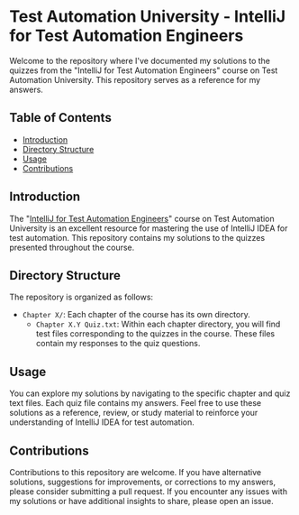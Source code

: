 # Test Automation University - IntelliJ for Test Automation Engineers

Welcome to the repository where I've documented my solutions to the quizzes from the "IntelliJ for Test Automation Engineers" course on Test Automation University. This repository serves as a reference for my answers.

## Table of Contents

- [Introduction](#introduction)
- [Directory Structure](#directory-structure)
- [Usage](#usage)
- [Contributions](#contributions)

## Introduction

The "[IntelliJ for Test Automation Engineers](https://testautomationu.applitools.com/intellij/)" course on Test Automation University is an excellent resource for mastering the use of IntelliJ IDEA for test automation. This repository contains my solutions to the quizzes presented throughout the course.

## Directory Structure

The repository is organized as follows:

- `Chapter X/`: Each chapter of the course has its own directory.
  - `Chapter X.Y Quiz.txt`: Within each chapter directory, you will find test files corresponding to the quizzes in the course. These files contain my responses to the quiz questions.

## Usage

You can explore my solutions by navigating to the specific chapter and quiz text files. Each quiz file contains my answers. Feel free to use these solutions as a reference, review, or study material to reinforce your understanding of IntelliJ IDEA for test automation.

## Contributions

Contributions to this repository are welcome. If you have alternative solutions, suggestions for improvements, or corrections to my answers, please consider submitting a pull request. If you encounter any issues with my solutions or have additional insights to share, please open an issue.
